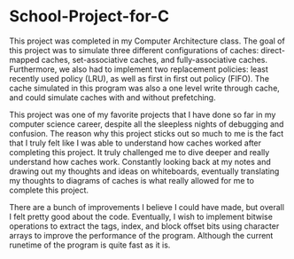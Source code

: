 # School-Project-for-C

This project was completed in my Computer Architecture class. The goal of this project was to simulate three different configurations of caches: direct-mapped caches, set-associative caches, and fully-associative caches. Furthermore, we also had to implement two replacement policies: least recently used policy (LRU), as well as first in first out policy (FIFO). The cache simulated in this program was also a one level write through cache, and could simulate caches with and without prefetching.

This project was one of my favorite projects that I have done so far in my computer science career, despite all the sleepless nights of debugging and confusion. The reason why this project sticks out so much to me is the fact that I truly felt like I was able to understand how caches worked after completing this project. It truly challenged me to dive deeper and really understand how caches work. Constantly looking back at my notes and drawing out my thoughts and ideas on whiteboards, eventually translating my thoughts to diagrams of caches is what really allowed for me to complete this project.

There are a bunch of improvements I believe I could have made, but overall I felt pretty good about the code. Eventually, I wish to implement bitwise operations to extract the tags, index, and block offset bits using character arrays to improve the performance of the program. Although the current runetime of the program is quite fast as it is. 
